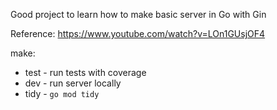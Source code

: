 Good project to learn how to make basic server in Go with Gin

Reference: https://www.youtube.com/watch?v=LOn1GUsjOF4

make:

- test - run tests with coverage
- dev - run server locally
- tidy - `go mod tidy`
